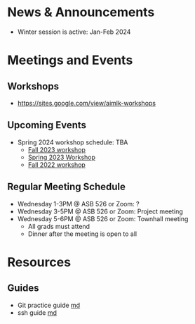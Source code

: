 
# News & Announcements

- Winter session is active: Jan-Feb 2024

# Meetings and Events

## Workshops
- https://sites.google.com/view/aimlk-workshops

## Upcoming Events
- Spring 2024 workshop schedule: TBA
  - [Fall 2023 workshop](https://sites.google.com/view/aimlk-workshops/2023-fall)
  - [Spring 2023 Workshop](https://sites.google.com/view/aimlk-workshops/2023-spring)
  - [Fall 2022 workshop](https://sites.google.com/view/aimlk-workshops/2022-fall)

## Regular Meeting Schedule

- Wednesday 1-3PM @ ASB 526 or Zoom: ?
- Wednesday 3-5PM @ ASB 526 or Zoom: Project meeting
- Wednesday 5-6PM @ ASB 526 or Zoom: Townhall meeting
  - All grads must attend
  - Dinner after the meeting is open to all

# Resources

## Guides

- Git practice guide [md](git_branching_guide.md)
- ssh guide [md](remote_guide.md)
